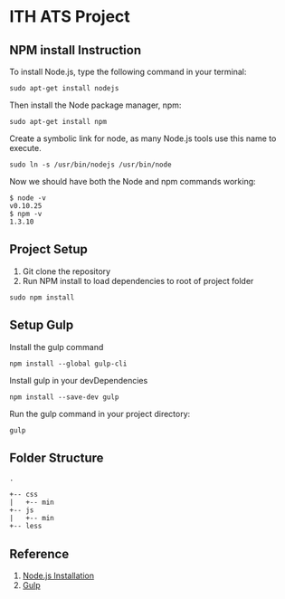 # ITH ATS Project #
## NPM install Instruction ##
 To install Node.js, type the following command in your terminal:
```shell
sudo apt-get install nodejs
```
 Then install the Node package manager, npm:
```shell
sudo apt-get install npm
```
Create a symbolic link for node, as many Node.js tools use this name to execute.
```shell
sudo ln -s /usr/bin/nodejs /usr/bin/node
```
Now we should have both the Node and npm commands working:
```shell
$ node -v
v0.10.25
$ npm -v
1.3.10
```

## Project Setup ##
1. Git clone the repository
2. Run NPM install to load dependencies to root of project folder

```shell
sudo npm install
```
## Setup Gulp ##
Install the gulp command
```shell
npm install --global gulp-cli
```
Install gulp in your devDependencies
```shell
npm install --save-dev gulp
```
Run the gulp command in your project directory:
```shell
gulp
```

## Folder Structure ##
```
.

+-- css
|	+-- min
+-- js
|	+-- min
+-- less
```

## Reference ##
1. [Node.js Installation](http://www.hostingadvice.com/how-to/install-nodejs-ubuntu-14-04/#ubuntu-package-manager )
2. [Gulp](https://github.com/gulpjs/gulp/blob/master/docs/getting-started.md)


